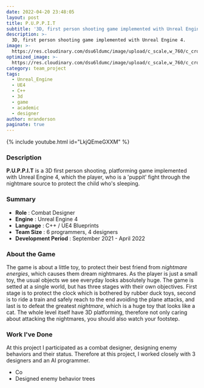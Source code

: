 ```yaml
---
date: 2022-04-20 23:48:05
layout: post
title: P.U.P.P.I.T
subtitle: '3D, first person shooting game implemented with Unreal Engine 4.'
description: >-
  3D, first person shooting game implemented with Unreal Engine 4.
image: >-
  https://res.cloudinary.com/dsu6ldumc/image/upload/c_scale,w_760/c_crop,h_399,w_760/v1681366662/Project/PUPPIT/P.U.P.P.I.T_2023-04-12_23-13-35.mp4_000002713_nmbeqs.png
optimized_image: >-
  https://res.cloudinary.com/dsu6ldumc/image/upload/c_scale,w_760/c_crop,h_399,w_760/v1681366662/Project/PUPPIT/P.U.P.P.I.T_2023-04-12_23-13-35.mp4_000002713_nmbeqs.png
category: team_project
tags:
  - Unreal_Engine
  - UE4
  - C++
  - 3d
  - game 
  - academic
  - designer
author: mranderson
paginate: true
---
```


{% include youtube.html id="LkjQEmeGXXM" %}


### Description
**P.U.P.P.I.T** is a 3D first person shooting, platforming game implemented with Unreal Engine 4, which the player, who is a 'puppit' fight through the nightmare source to protect the child who's sleeping.

### Summary
* **Role** :  Combat Designer
* **Engine** : Unreal Engine 4
* **Language** : C++ / UE4 Blueprints
* **Team Size** : 6 programmers, 4 designers
* **Development Period** : September 2021 - April 2022


### About the Game
The game is about a little toy, to protect their best friend from _nightmare energies_, which causes them dream nightmares. As the player is just a small toy, the usual objects we see everyday looks absolutely huge. The game is setted at a single world, but has three stages with their own objectives.
First stage is to protect the clock which is bothered by rubber duck toys, second is to ride a train and safely reach to the end avoiding the plane attacks, and last is to defeat the greatest _nightmare_, which is a huge toy that looks like a cat. The whole level itself have 3D platforming, therefore not only caring about attacking the nightmares, you should also watch your footstep. 

### Work I've Done
At this project I participated as a combat designer, designing enemy behaviors and their status. Therefore at this project, I worked closely with 3 designers and an AI programmer.
* Co
* Designed enemy behavior trees 

